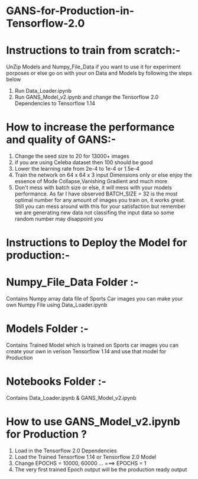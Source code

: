 # GANS-for-Production-in-Tensorflow-2.0



# Instructions to train from scratch:-

UnZip Models and Numpy_File_Data  if you want to use it for experiment porposes or else go on with your on Data and Models by following     the steps below 
 1. Run Data_Loader.ipynb
 2. Run GANS_Model_v2.ipynb and change the Tensorflow 2.0  Dependencies to Tensorflow 1.14
 
 # How to increase the performance and quality of GANS:-
 1. Change the seed size to 20 for 13000+ images
 2. if you are using Celeba dataset then 100 should be good 
 3. Lower the learning rate from 2e-4 to 1e-4 or 1.5e-4
 4. Train the network on 64 x 64 x 3 input Dimensions only or else enjoy the essence of Mode Collapse,Vanishing Gradient and much more   
 5. Don't mess with batch size or else, it will mess with your models performance. As far I have observed BATCH_SIZE = 32 is the most      optimal number for any amount of images you train on, it works great. Still you can mess around with this for your satisfaction but  remember we are generating new data not classifing the input data so some random number may disappoint  you  
# Instructions to Deploy the Model for production:-


# Numpy_File_Data Folder :-
Contains Numpy array data file of Sports Car images you can make your own Numpy File using Data_Loader.ipynb

# Models Folder :-
Contains Trained Model which is trained on Sports car images you can create your own in verison Tensorflow 1.14 and use that model for Production 

# Notebooks Folder :-
Contains Data_Loader.ipynb & GANS_Model_v2.ipynb

# How to use GANS_Model_v2.ipynb for Production ?

1. Load in the Tensorflow 2.0 Dependencies
2. Load the Trained Tensorflow 1.14 or Tensorflow 2.0 Model 
3. Change EPOCHS = 10000, 60000 ... ===> EPOCHS = 1 
4. The very first trained Epoch output will be the production ready output  
